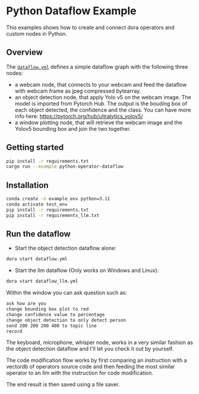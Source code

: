# Python Dataflow Example

This examples shows how to create and connect dora operators and custom nodes in Python.

## Overview

The [`dataflow.yml`](./dataflow.yml) defines a simple dataflow graph with the following three nodes:

- a webcam node, that connects to your webcam and feed the dataflow with webcam frame as jpeg compressed bytearray.
- an object detection node, that apply Yolo v5 on the webcam image. The model is imported from Pytorch Hub. The output is the bouding box of each object detected, the confidence and the class. You can have more info here: https://pytorch.org/hub/ultralytics_yolov5/
- a window plotting node, that will retrieve the webcam image and the Yolov5 bounding box and join the two together.

## Getting started

```bash
pip install -r requirements.txt
cargo run --example python-operator-dataflow
```

## Installation

```bash
conda create -n example_env python=3.11
conda activate test_env
pip install -r requirements.txt
pip install -r requirements_llm.txt
```

## Run the dataflow

- Start the object detection dataflow alone:

```bash
dora start dataflow.yml
```

- Start the llm dataflow (Only works on Windows and Linux):

```bash
dora start dataflow_llm.yml
```

Within the window you can ask question such as:

```bash
ask how are you
change bounding box plot to red
change confidence value to percentage
change object detection to only detect person
send 200 200 200 400 to topic line
record
```

The keyboard, microphone, whisper node, works in a very similar fashion as the object detection dataflow and I'll let you check it out by yourself.

The code modification flow works by first comparing an instruction with a vectordb of operators source code and then feeding the most similar operator to an llm with the instruction for code modification.

The end result is then saved using a file saver.
